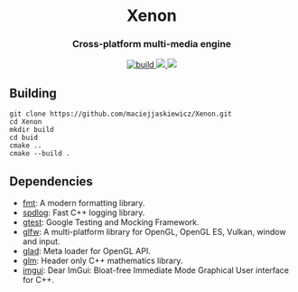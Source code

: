 <h1 align="center" style="border-bottom: none;">Xenon</h1>
<h3 align="center">Cross-platform multi-media engine</h3>
<p align="center">
  <a href="https://travis-ci.org/github/maciejjaskiewicz/Xenon">
    <img alt="build" src="https://img.shields.io/travis/maciejjaskiewicz/Xenon" />
  </a>
  <a href="https://github.com/maciejjaskiewicz/Xenon">
    <img src="https://img.shields.io/badge/platform-Windows | Linux-blue" />
  </a>
  <a href="https://github.com/maciejjaskiewicz/Xenon">
    <img src="https://img.shields.io/badge/license-MIT-lightgrey" />
  </a>
</p>

## Building
```
git clone https://github.com/maciejjaskiewicz/Xenon.git
cd Xenon
mkdir build
cd buid
cmake ..
cmake --build .
```
## Dependencies
* [fmt](https://github.com/fmtlib/fmt): A modern formatting library.
* [spdlog](https://github.com/gabime/spdlog): Fast C++ logging library.
* [gtest](https://github.com/google/googletest): Google Testing and Mocking Framework.
* [glfw](https://github.com/glfw/glfw): A multi-platform library for OpenGL, OpenGL ES, Vulkan, window and input.
* [glad](https://github.com/Dav1dde/glad): Meta loader for OpenGL API.
* [glm](https://github.com/g-truc/glm): Header only C++ mathematics library.
* [imgui](https://github.com/ocornut/imgui): Dear ImGui: Bloat-free Immediate Mode Graphical User interface for C++.
